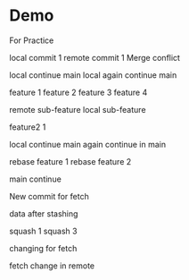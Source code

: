 # Demo
For Practice

local commit 1
remote commit 1
Merge conflict

local continue main
local again continue main

feature 1
feature 2
feature 3
feature 4

remote sub-feature
local sub-feature

feature2 1

local continue main
again continue in main

rebase feature 1
rebase feature 2

main continue


New commit for fetch

data after stashing

squash 1
squash 3


changing for fetch

fetch change in remote
